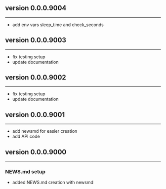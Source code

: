 ## version 0.0.0.9004

---

- add env vars sleep_time and check_seconds

## version 0.0.0.9003

---

- fix testing setup
- update documentation

## version 0.0.0.9002

---

- fix testing setup
- update documentation

## version 0.0.0.9001

---

- add newsmd for easier creation
- add API code 

## version 0.0.0.9000

---

### NEWS.md setup

- added NEWS.md creation with newsmd

